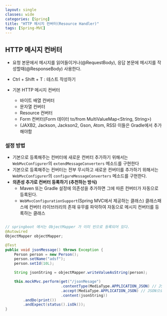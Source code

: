 ```yaml
---
layout: single
classes: wide
categories: [Spring]
title: "HTTP 메시지 컨버터(Resource Handler)"
tags: [Spring-MVC]
---
```


## HTTP 메시지 컨버터

- 요청 본문에서 메시지를 읽어들이거나(@RequestBody), 응답 본문에 메시지를 작성할때(@ResponseBody) 사용한다.

- Ctrl + Shift + T : 테스트 작성하기
- 기본 HTTP 메시지 컨버터
  - 바이트 배열 컨버터
  - 문자열 컨버터
  - Resource 컨버터
  - Form 컨버터(Form 데이터 to/from MultiValueMap<String, String>)
  - (JAXB2, Jackson, Jackson2, Gson, Atom, RSS) 이들은 Gradle에서 추가해야함



### 설정 방법

- 기본으로 등록해주는 컨버터에 새로운 컨버터 추가하기 위해서는 `WebMvcConfigurer`의 `extendMessageConverters` 메소드를 구현한다
- 기본으로 등록해주는 컨버터는 전부 무시하고 새로운 컨버터를 추가하기 위해서는 `WebMvcConfigurer`의 `configureMessageConverters` 메소드를 구현한다.
- **의존성 추가로 컨버터 등록하기 (추천하는 방식)**
  - Maven 또는 Gradle 설정에 의존성을 추가하면 그에 따른 컨버터가 자동으로 등록된다.
  - `WebMvcConfigurationSupport`(Spring MVC에서 제공하는 클래스) 클래스패스에 컨버터 라이브러리의 존재 유무를 파악하여 자동으로 메시지 컨버터를 등록하는 클래스



```java

// springboot 에서는 ObjectMapper 가 이미 빈으로 등록되어 있다.
@Autowired
ObjectMapper objectMapper;

@Test
public void jsonMessage() throws Exception {
    Person person = new Person();
    person.setName("adsf");
    person.setId(10L);

    String jsonString = objectMapper.writeValueAsString(person);

    this.mockMvc.perform(get("/jsonMesage")
                         .contentType(MediaType.APPLICATION_JSON) // JSON으로 요청을 보내고
                         .accept(MediaType.APPLICATION_JSON) // JSON으로 응답이 오기를 바란다.
                         .content(jsonString))
        .andDo(print())
        .andExpect(status().isOk());
}
```

